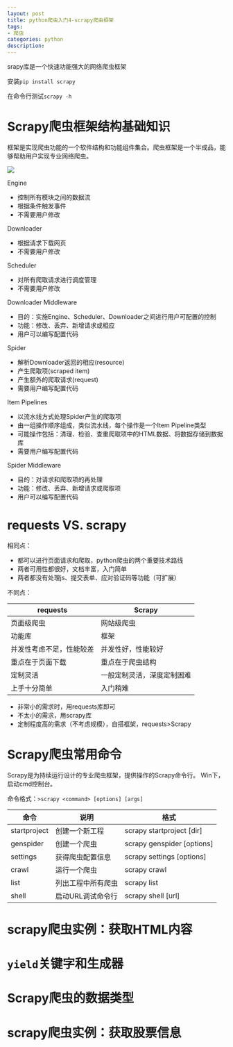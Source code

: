 ```yaml
---
layout: post
title: python爬虫入门4-scrapy爬虫框架
tags:
- 爬虫
categories: python
description:
---
```


srapy库是一个快速功能强大的网络爬虫框架

安装`pip install scrapy`

在命令行测试`scrapy -h`

# Scrapy爬虫框架结构基础知识
框架是实现爬虫功能的一个软件结构和功能组件集合。爬虫框架是一个半成品，能够帮助用户实现专业网络爬虫。

<img src="{{ site.baseurl }}/resource/scrapy.jpg">

Engine
* 控制所有模块之间的数据流
* 根据条件触发事件
* 不需要用户修改

Downloader
* 根据请求下载网页
* 不需要用户修改

Scheduler
* 对所有爬取请求进行调度管理
* 不需要用户修改

Downloader Middleware
* 目的：实施Engine、Scheduler、Downloader之间进行用户可配置的控制
* 功能：修改、丢弃、新增请求或相应
* 用户可以编写配置代码

Spider
* 解析Downloader返回的相应(resource)
* 产生爬取项(scraped item)
* 产生额外的爬取请求(request)
* 需要用户编写配置代码

Item Pipelines
* 以流水线方式处理Spider产生的爬取项
* 由一组操作顺序组成，类似流水线，每个操作是一个Item Pipeline类型
* 可能操作包括：清理、检验、查重爬取项中的HTML数据、将数据存储到数据库
* 需要用户编写配置代码

Spider Middleware
* 目的：对请求和爬取项的再处理
* 功能：修改、丢弃、新增请求或爬取项
* 用户可以编写配置代码

# requests VS. scrapy
相同点：
* 都可以进行页面请求和爬取，python爬虫的两个重要技术路线
* 两者可用性都很好，文档丰富，入门简单
* 两者都没有处理js、提交表单、应对验证码等功能（可扩展）

不同点：

|requests|Scrapy|
|-|-|
|页面级爬虫              |网站级爬虫|
|功能库                  |框架|
|并发性考虑不足，性能较差  |并发性好，性能较好|
|重点在于页面下载         |重点在于爬虫结构|
|定制灵活                |一般定制灵活，深度定制困难
|上手十分简单             |入门稍难|

* 非常小的需求时，用requests库即可
* 不太小的需求，用scrapy库
* 定制程度高的需求（不考虑规模），自搭框架，requests>Scrapy

# Scrapy爬虫常用命令
Scrapy是为持续运行设计的专业爬虫框架，提供操作的Scrapy命令行。
Win下，启动cmd控制台。

命令格式：`>scrapy <command> [options] [args]`

|命令         |说明               |格式|
|-|-|-|
|startproject |创建一个新工程      |scrapy startproject <name> [dir]|
|genspider    |创建一个爬虫        |scrapy genspider [options] <name> <domain>|
|settings     |获得爬虫配置信息    |scrapy settings [options]|
|crawl        |运行一个爬虫        |scrapy crawl <spider>|
|list         |列出工程中所有爬虫  |scrapy list|
|shell        |启动URL调试命令行   |scrapy shell [url]|


# scrapy爬虫实例：获取HTML内容

# `yield`关键字和生成器

# Scrapy爬虫的数据类型

# scrapy爬虫实例：获取股票信息
